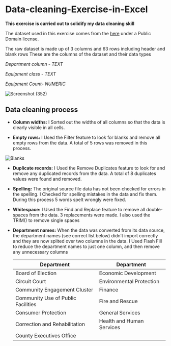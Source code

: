 #                               Data-cleaning-Exercise-in-Excel
**This exercise is carried out to solidify my data cleaning skill**

The dataset used in this exercise comes from the [here](https://data.montgomerycountymd.gov/Government/Fleet-Equipment-Inventory/93vc-wpdr) under a Public Domain license.

The raw dataset is made up of 3 columns and 63 rows including header and blank rows
These are the columns of the dataset and their data types


*Department column - TEXT*

*Equipment class - TEXT*

*Equipment Count- NUMERIC*

![Screenshot (352)](https://github.com/dannieRope/Data-cleaning-Exercise-in-Excel/assets/132214828/25e0164a-05a7-4646-93da-848af18f3e89)

##                                   Data cleaning process
* **Column widths:** I Sorted out the widths of all columns so that the data is clearly visible in all cells.

* **Empty rows:** I Used the Filter feature to look for blanks and remove all empty rows from the data. A total of 5 rows was removed in this process.

![Blanks](https://github.com/dannieRope/Data-cleaning-Exercise-in-Excel/assets/132214828/42aeed5f-20a3-4a9d-9d4c-5be566bb8442)

  

* **Duplicate records:** I Used the Remove Duplicates feature to look for and remove any duplicated records from the data. A total of 8 duplicates values were found and removed.



* **Spelling:** The original source file data has not been checked for errors in the spelling. I Checked for spelling mistakes in the data and fix them. During this process 5 words spelt wrongly were fixed.
  

* **Whitespace:** I Used the Find and Replace feature to remove all double-spaces from the data. 3 replacements were made. I also used the TRIM() to remove single spaces
  

* **Department names:** When the data was converted from its data source, the department names (see correct list below) didn’t import correctly and they are now splited over two columns in the data. I Used Flash Fill to reduce the department names to just one column, and then remove any unnecessary columns

  
   | Department| Department|
   |----------------|----------------|
   |Board of Election|Economic Development|
   |Circuit Court|Environmental Protection|
   |Community Engagement Cluster|Finance|
   |Community Use of Public Facilities|Fire and Rescue|
   |Consumer Protection|General Services|
   |Correction and Rehabilitation|Health and Human Services|
   |County Executives Office|    |


